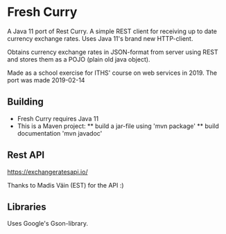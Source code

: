 # Fresh Curry
A Java 11 port of Rest Curry. A simple REST client for receiving up to date currency exchange rates.
Uses Java 11's brand new HTTP-client.

Obtains currency exchange rates in JSON-format from server using
REST and stores them as a POJO (plain old java object).

Made as a school exercise for ITHS' course on web
services in 2019. The port was made 2019-02-14

## Building
* Fresh Curry requires Java 11
* This is a Maven project:
** build a jar-file using 'mvn package'
** build documentation 'mvn javadoc'

## Rest API
https://exchangeratesapi.io/

Thanks to Madis Väin (EST) for the API :)

## Libraries

Uses Google's Gson-library.

